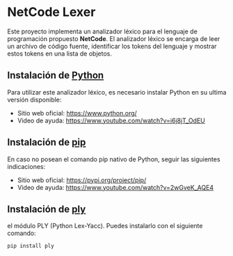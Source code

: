 # NetCode Lexer
Este proyecto implementa un analizador léxico para el lenguaje de programación propuesto **NetCode**. El analizador léxico se encarga de leer un archivo de código fuente, identificar los tokens del lenguaje y mostrar estos tokens en una lista de objetos.
## Instalación de [Python](https://www.python.org/)
Para utilizar este analizador léxico, es necesario instalar Python en su ultima versión disponible:
- Sitio web oficial: https://www.python.org/
- Video de ayuda: https://www.youtube.com/watch?v=i6j8jT_OdEU
## Instalación de [pip](https://pypi.org/project/pip/)
En caso no posean el comando pip nativo de Python, seguir las siguientes indicaciones:
- Sitio web oficial: https://pypi.org/project/pip/
- Video de ayuda: https://www.youtube.com/watch?v=2wGveK_AQE4
## Instalación de [ply](https://ericknavarro.io/2020/02/10/24-Mi-primer-proyecto-utilizando-PLY/)
el módulo PLY (Python Lex-Yacc). Puedes instalarlo con el siguiente comando:
```bash
pip install ply
```

